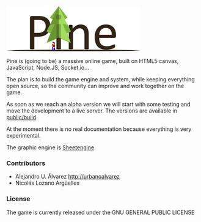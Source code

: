 ![Pine Game](public/assets/img/logo.png "Pine, the game")

Pine is (going to be) a massive online game, built on HTML5 canvas, JavaScript, Node.JS, Socket.io...

The plan is to build the game engine and system, while keeping everything open source, so the community can improve and work together on the game.

As soon as we reach an alpha version we will start with some testing and move the development to a live server.
The versions are available in [public/build](https://github.com/Open-RPG/open-rpg/tree/master/public/build).

At the moment there is no real documentation because everything is very experimental.

The graphic engine is [Sheetengine](http://sheetengine.codeplex.com/)

### Contributors
- Alejandro U. Álvarez [http://urbanoalvarez]()
- Nicolás Lozano Argüelles

### License
The game is currently released under the GNU GENERAL PUBLIC LICENSE
